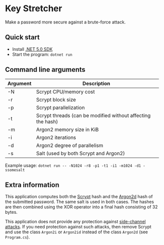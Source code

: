 # Key Stretcher
Make a password more secure against a brute-force attack.

## Quick start
- Install [.NET 5.0 SDK](https://dotnet.microsoft.com/download/dotnet/5.0)
- Start the program: `dotnet run`

## Command line arguments
| Argument | Description |
| --- | --- |
| -N | Scrypt CPU/memory cost |
| -r | Scrypt block size |
| -p | Scrypt parallelization |
| -t | Scrypt threads (can be modified without affecting the hash) |
| -m | Argon2 memory size in KiB |
| -i | Argon2 iterations |
| -d | Argon2 degree of parallelism |
| -s | Salt (used by both Scrypt and Argon2) |

Example usage: `dotnet run -- -N1024 -r8 -p1 -t1 -i1 -m1024 -d1 -ssomesalt`

## Extra information
This application computes both the [Scrypt](https://en.wikipedia.org/wiki/Scrypt) hash and the [Argon2d](https://en.wikipedia.org/wiki/Argon2) hash of the submitted password. The same salt is used in both cases. The hashes are then combined using the XOR operator into a final hash consisting of 32 bytes.

This application does not provide any protection against [side-channel attacks](https://en.wikipedia.org/wiki/Side-channel_attack). If you need protection against such attacks, then remove Scrypt and use the class `Argon2i` or `Argon2id` instead of the class `Argon2d` (see `Program.cs`).